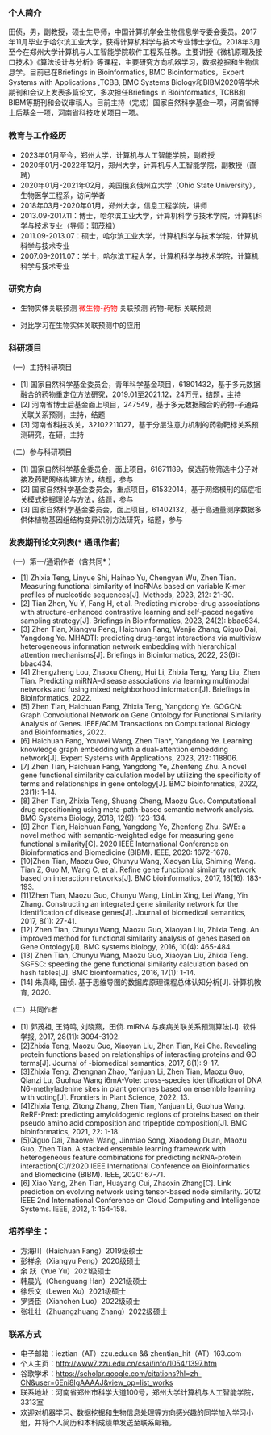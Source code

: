 ### 个人简介
田侦，男，副教授，硕士生导师，中国计算机学会生物信息学专委会委员。2017年11月毕业于哈尔滨工业大学，获得计算机科学与技术专业博士学位。2018年3月至今在郑州大学计算机与人工智能学院软件工程系任教。主要讲授《微机原理及接口技术》《算法设计与分析》等课程，主要研究方向机器学习，数据挖掘和生物信息学。目前已在Briefings in Bioinformatics, BMC Bioinformatics，Expert Systems with Applications ,TCBB, BMC Systems Biology和BIBM2020等学术期刊和会议上发表多篇论文，多次担任Briefings in Bioinformatics, TCBB和BIBM等期刊和会议审稿人。目前主持（完成）国家自然科学基金一项，河南省博士后基金一项，河南省科技攻关项目一项。


### 教育与工作经历
- 2023年01月至今，郑州大学，计算机与人工智能学院，副教授
- 2020年01月-2022年12月，郑州大学，计算机与人工智能学院，副教授（直聘）
- 2020年01月-2021年02月，美国俄亥俄州立大学（Ohio State University），生物医学工程系，访问学者
- 2018年03月-2020年01月，郑州大学，信息工程学院，讲师
- 2013.09-2017.11：博士，哈尔滨工业大学，计算机科学与技术学院，计算机科学与技术专业（导师：郭茂祖）
- 2011.09-2013.07：硕士，哈尔滨工业大学，计算机科学与技术学院，计算机科学与技术专业
- 2007.09-2011.07：学士，哈尔滨工程大学，计算机科学与技术学院，计算机科学与技术专业


### 研究方向
- 生物实体关联预测
<font color=red> 微生物-药物 </font>
关联预测
药物-靶标 关联预测

- 对比学习在生物实体关联预测中的应用

 
### 科研项目

（一）主持科研项目

- [1] 国家自然科学基金委员会，青年科学基金项目，61801432，基于多元数据融合的药物重定位方法研究，2019.01至2021.12，24万元，结题，主持
- [2] 河南省博士后基金面上项目，247549，基于多元数据融合的药物-子通路关联关系预测，主持，结题
- [3] 河南省科技攻关，32102211027，基于分层注意力机制的药物靶标关系预测研究，在研，主持

（二）参与科研项目

- [1] 国家自然科学基金委员会，面上项目，61671189，侯选药物筛选中分子对接及药靶网络构建方法，结题，参与
- [2] 国家自然科学基金委员会，重点项目，61532014，基于网络模刑的癌症相关模式挖掘理论与方法，结题，参与
- [3] 国家自然科学基金委员会，面上项目，61402132，基于高通量测序数据多供体植物基因组结构变异识别方法研究，结题，参与

### 发表期刊论文列表(* 通讯作者)

（一）第一/通讯作者（含共同* ）
- [1] Zhixia Teng, Linyue Shi, Haihao Yu, Chengyan Wu, Zhen Tian. Measuring functional similarity of lncRNAs based on variable K-mer profiles of nucleotide sequences[J]. Methods, 2023, 212: 21-30.
- [2] Tian Zhen, Yu Y, Fang H, et al. Predicting microbe–drug associations with structure-enhanced contrastive learning and self-paced negative sampling strategy[J]. Briefings in Bioinformatics, 2023, 24(2): bbac634.
- [3] Zhen Tian, Xiangyu Peng, Haichuan Fang, Wenjie Zhang, Qiguo Dai, Yangdong Ye. MHADTI: predicting drug–target interactions via multiview heterogeneous information network embedding with hierarchical attention mechanisms[J]. Briefings in Bioinformatics, 2022, 23(6): bbac434.
- [4] Zhengzheng Lou, Zhaoxu Cheng, Hui Li, Zhixia Teng, Yang Liu, Zhen Tian. Predicting miRNA–disease associations via learning multimodal networks and fusing mixed neighborhood information[J]. Briefings in Bioinformatics, 2022.
- [5] Zhen Tian, Haichuan Fang, Zhixia Teng, Yangdong Ye. GOGCN: Graph Convolutional Network on Gene Ontology for Functional Similarity Analysis of Genes. IEEE/ACM Transactions on Computational Biology and Bioinformatics, 2022.
- [6] Haichuan Fang, Youwei Wang, Zhen Tian*, Yangdong Ye. Learning knowledge graph embedding with a dual-attention embedding network[J]. Expert Systems with Applications, 2023, 212: 118806.
- [7] Zhen Tian, Haichuan Fang, Yangdong Ye, Zhenfeng Zhu. A novel gene functional similarity calculation model by utilizing the specificity of terms and relationships in gene ontology[J]. BMC bioinformatics, 2022, 23(1): 1-14.
- [8] Zhen Tian, Zhixia Teng, Shuang Cheng, Maozu Guo. Computational drug repositioning using meta-path-based semantic network analysis. BMC Systems Biology, 2018, 12(9): 123-134.
- [9] Zhen Tian, Haichuan Fang, Yangdong Ye, Zhenfeng Zhu. SWE: a novel method with semantic-weighted edge for measuring gene functional similarity[C]. 2020 IEEE International Conference on Bioinformatics and Biomedicine (BIBM). IEEE, 2020: 1672-1678.
- [10]Zhen Tian, Maozu Guo, Chunyu Wang, Xiaoyan Liu, Shiming Wang. Tian Z, Guo M, Wang C, et al. Refine gene functional similarity network based on interaction networks[J]. BMC bioinformatics, 2017, 18(16): 183-193.
- [11]Zhen Tian, Maozu Guo, Chunyu Wang, LinLin Xing, Lei Wang, Yin Zhang. Constructing an integrated gene similarity network for the identification of disease genes[J]. Journal of biomedical semantics, 2017, 8(1): 27-41.
- [12] Zhen Tian, Chunyu Wang, Maozu Guo, Xiaoyan Liu, Zhixia Teng. An improved method for functional similarity analysis of genes based on Gene Ontology[J]. BMC systems biology, 2016, 10(4): 465-484.
- [13] Zhen Tian, Chunyu Wang, Maozu Guo, Xiaoyan Liu, Zhixia Teng. SGFSC: speeding the gene functional similarity calculation based on hash tables[J]. BMC bioinformatics, 2016, 17(1): 1-14.
- [14] 朱真峰, 田侦. 基于思维导图的数据库原理课程总体认知分析[J]. 计算机教育, 2020.

（二）共同作者
- [1] 郭茂祖, 王诗鸣, 刘晓燕，田侦. miRNA 与疾病关联关系预测算法[J]. 软件学报, 2017, 28(11): 3094-3102.
- [2]Zhixia Teng, Maozu Guo, Xiaoyan Liu, Zhen Tian, Kai Che. Revealing protein functions based on relationships of interacting proteins and GO terms[J]. Journal of -biomedical semantics, 2017, 8(1): 9-17.
- [3]Zhixia Teng, Zhengnan Zhao, Yanjuan Li, Zhen Tian, Maozu Guo, Qianzi Lu, Guohua Wang i6mA-Vote: cross-species identification of DNA N6-methyladenine sites in plant genomes based on ensemble learning with voting[J]. Frontiers in Plant Science, 2022, 13.
- [4]Zhixia Teng, Zitong Zhang, Zhen Tian, Yanjuan Li, Guohua Wang. ReRF-Pred: predicting amyloidogenic regions of proteins based on their pseudo amino acid composition and tripeptide composition[J]. BMC bioinformatics, 2021, 22: 1-18.
- [5]Qiguo Dai, Zhaowei Wang, Jinmiao Song, Xiaodong Duan, Maozu Guo, Zhen Tian. A stacked ensemble learning framework with heterogeneous feature combinations for predicting ncRNA-protein interaction[C]//2020 IEEE International Conference on Bioinformatics and Biomedicine (BIBM). IEEE, 2020: 67-71.
- [6] Xiao Yang, Zhen Tian, Huayang Cui, Zhaoxin Zhang[C]. Link prediction on evolving network using tensor-based node similarity. 2012 IEEE 2nd International Conference on Cloud Computing and Intelligence Systems. IEEE, 2012, 1: 154-158.


### 培养学生：
- 方海川（Haichuan Fang）2019级硕士
- 彭祥余（Xiangyu Peng）2020级硕士
- 余  跃（Yue Yu）2021级硕士
- 韩晨光（Chenguang Han）2021级硕士
- 徐乐文（Lewen Xu）2021级硕士
- 罗贤臣（Xianchen Luo）2022级硕士
- 张壮壮（Zhuangzhuang Zhang）2022级硕士

### 联系方式
- 电子邮箱：ieztian（AT）zzu.edu.cn  && zhentian_hit（AT）163.com
- 个人主页：http://www7.zzu.edu.cn/csai/info/1054/1397.htm
- 谷歌学术：https://scholar.google.com/citations?hl=zh-CN&user=6Eni8IgAAAAJ&view_op=list_works
- 联系地址：河南省郑州市科学大道100号，郑州大学计算机与人工智能学院，3313室
- 欢迎对机器学习、数据挖掘和生物信息处理等方向感兴趣的同学加入学习小组，并将个人简历和本科成绩单发送至联系邮箱。


